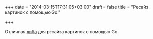 +++
date = "2014-03-15T17:31:05+03:00"
draft = false
title = "Ресайз картинок с помощью Go."

+++

<p>Отличная <a href="https://github.com/nfnt/resize">либа</a> для ресайза картинок с помощью Go.</p>

